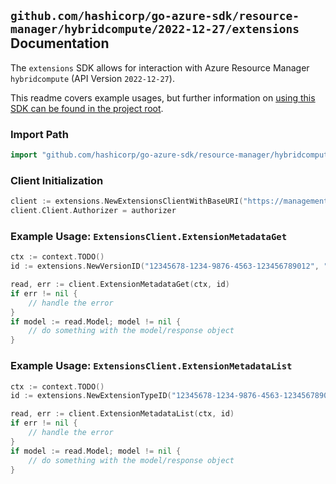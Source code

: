 
## `github.com/hashicorp/go-azure-sdk/resource-manager/hybridcompute/2022-12-27/extensions` Documentation

The `extensions` SDK allows for interaction with Azure Resource Manager `hybridcompute` (API Version `2022-12-27`).

This readme covers example usages, but further information on [using this SDK can be found in the project root](https://github.com/hashicorp/go-azure-sdk/tree/main/docs).

### Import Path

```go
import "github.com/hashicorp/go-azure-sdk/resource-manager/hybridcompute/2022-12-27/extensions"
```


### Client Initialization

```go
client := extensions.NewExtensionsClientWithBaseURI("https://management.azure.com")
client.Client.Authorizer = authorizer
```


### Example Usage: `ExtensionsClient.ExtensionMetadataGet`

```go
ctx := context.TODO()
id := extensions.NewVersionID("12345678-1234-9876-4563-123456789012", "locationValue", "publisherValue", "extensionTypeValue", "versionValue")

read, err := client.ExtensionMetadataGet(ctx, id)
if err != nil {
	// handle the error
}
if model := read.Model; model != nil {
	// do something with the model/response object
}
```


### Example Usage: `ExtensionsClient.ExtensionMetadataList`

```go
ctx := context.TODO()
id := extensions.NewExtensionTypeID("12345678-1234-9876-4563-123456789012", "locationValue", "publisherValue", "extensionTypeValue")

read, err := client.ExtensionMetadataList(ctx, id)
if err != nil {
	// handle the error
}
if model := read.Model; model != nil {
	// do something with the model/response object
}
```
